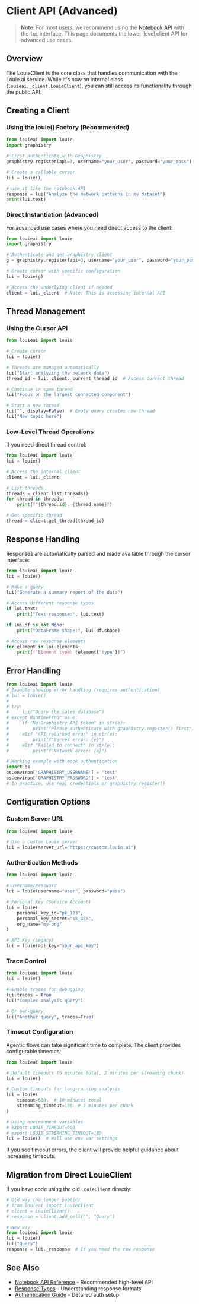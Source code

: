 # Client API (Advanced)

> **Note**: For most users, we recommend using the [Notebook API](notebook.md) with the `lui` interface. This page documents the lower-level client API for advanced use cases.

## Overview

The LouieClient is the core class that handles communication with the Louie.ai service. While it's now an internal class (`louieai._client.LouieClient`), you can still access its functionality through the public API.

## Creating a Client

### Using the louie() Factory (Recommended)

```python
from louieai import louie
import graphistry

# First authenticate with Graphistry
graphistry.register(api=3, username="your_user", password="your_pass")

# Create a callable cursor
lui = louie()

# Use it like the notebook API
response = lui("Analyze the network patterns in my dataset")
print(lui.text)
```

### Direct Instantiation (Advanced)

For advanced use cases where you need direct access to the client:

```python
from louieai import louie
import graphistry

# Authenticate and get graphistry client
g = graphistry.register(api=3, username="your_user", password="your_pass")

# Create cursor with specific configuration
lui = louie(g)

# Access the underlying client if needed
client = lui._client  # Note: This is accessing internal API
```

## Thread Management

### Using the Cursor API

```python
from louieai import louie

# Create cursor
lui = louie()

# Threads are managed automatically
lui("Start analyzing the network data")
thread_id = lui._client._current_thread_id  # Access current thread

# Continue in same thread
lui("Focus on the largest connected component")

# Start a new thread
lui("", display=False)  # Empty query creates new thread
lui("New topic here")
```

### Low-Level Thread Operations

If you need direct thread control:

```python
from louieai import louie
lui = louie()

# Access the internal client
client = lui._client

# List threads
threads = client.list_threads()
for thread in threads:
    print(f"{thread.id}: {thread.name}")

# Get specific thread
thread = client.get_thread(thread_id)
```

## Response Handling

Responses are automatically parsed and made available through the cursor interface:

```python
from louieai import louie
lui = louie()

# Make a query
lui("Generate a summary report of the data")

# Access different response types
if lui.text:
    print("Text response:", lui.text)

if lui.df is not None:
    print("DataFrame shape:", lui.df.shape)

# Access raw response elements
for element in lui.elements:
    print(f"Element type: {element['type']}")
```

## Error Handling

```python
from louieai import louie
# Example showing error handling (requires authentication)
# lui = louie()
# 
# try:
#     lui("Query the sales database")
# except RuntimeError as e:
#     if "No Graphistry API token" in str(e):
#         print("Please authenticate with graphistry.register() first")
#     elif "API returned error" in str(e):
#         print(f"Server error: {e}")
#     elif "Failed to connect" in str(e):
#         print(f"Network error: {e}")

# Working example with mock authentication
import os
os.environ['GRAPHISTRY_USERNAME'] = 'test'
os.environ['GRAPHISTRY_PASSWORD'] = 'test'
# In practice, use real credentials or graphistry.register()
```

## Configuration Options

### Custom Server URL

```python
from louieai import louie

# Use a custom Louie server
lui = louie(server_url="https://custom.louie.ai")
```

### Authentication Methods

```python
from louieai import louie

# Username/Password
lui = louie(username="user", password="pass")

# Personal Key (Service Account)
lui = louie(
    personal_key_id="pk_123",
    personal_key_secret="sk_456",
    org_name="my-org"
)

# API Key (Legacy)
lui = louie(api_key="your_api_key")
```

### Trace Control

```python
from louieai import louie
lui = louie()

# Enable traces for debugging
lui.traces = True
lui("Complex analysis query")

# Or per-query
lui("Another query", traces=True)
```

### Timeout Configuration

Agentic flows can take significant time to complete. The client provides configurable timeouts:

```python
from louieai import louie

# Default timeouts (5 minutes total, 2 minutes per streaming chunk)
lui = louie()

# Custom timeouts for long-running analysis
lui = louie(
    timeout=600,  # 10 minutes total
    streaming_timeout=180  # 3 minutes per chunk
)

# Using environment variables
# export LOUIE_TIMEOUT=600
# export LOUIE_STREAMING_TIMEOUT=180
lui = louie()  # Will use env var settings
```

If you see timeout errors, the client will provide helpful guidance about increasing timeouts.

## Migration from Direct LouieClient

If you have code using the old `LouieClient` directly:

```python
# Old way (no longer public)
# from louieai import LouieClient
# client = LouieClient()
# response = client.add_cell("", "Query")

# New way
from louieai import louie
lui = louie()
lui("Query")
response = lui._response  # If you need the raw response
```

## See Also

- [Notebook API Reference](notebook.md) - Recommended high-level API
- [Response Types](response-types.md) - Understanding response formats
- [Authentication Guide](../guides/authentication.md) - Detailed auth setup